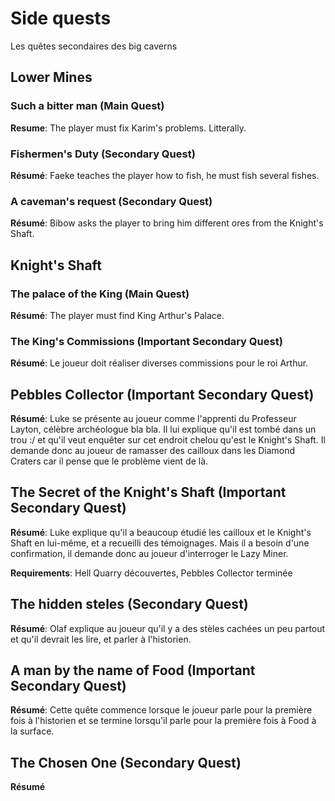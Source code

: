 # Side quests

Les quêtes secondaires des big caverns

## Lower Mines

### Such a bitter man (Main Quest)
**Resume**: The player must fix Karim's problems. Litterally.

### Fishermen's Duty (Secondary Quest)
**Résumé**: Faeke teaches the player how to fish, he must fish several fishes.

### A caveman's request (Secondary Quest)
**Résumé**: Bibow asks the player to bring him different ores from the Knight's Shaft.

## Knight's Shaft

### The palace of the King (Main Quest)
**Résumé**: The player must find King Arthur's Palace.

### The King's Commissions (Important Secondary Quest)
**Résumé**: Le joueur doit réaliser diverses commissions pour le roi Arthur.

## Pebbles Collector (Important Secondary Quest)
**Résumé**: Luke se présente au joueur comme l'apprenti du Professeur Layton, célèbre archéologue bla bla. Il lui explique qu'il est tombé dans un trou :/ et qu'il veut enquêter sur cet endroit chelou qu'est le Knight's Shaft. Il demande donc au joueur de ramasser des cailloux dans les Diamond Craters car il pense que le problème vient de là.

## The Secret of the Knight's Shaft (Important Secondary Quest)
**Résumé**: Luke explique qu'il a beaucoup étudié les cailloux et le Knight's Shaft en lui-même, et a recueilli des témoignages. Mais il a besoin d'une confirmation, il demande donc au joueur d'interroger le Lazy Miner.

**Requirements**: Hell Quarry découvertes, Pebbles Collector terminée

## The hidden steles (Secondary Quest)
**Résumé**: Olaf explique au joueur qu'il y a des stèles cachées un peu partout et qu'il devrait les lire, et parler à l'historien.

## A man by the name of Food (Important Secondary Quest)
**Résumé**: Cette quête commence lorsque le joueur parle pour la première fois à l'historien et se termine lorsqu'il parle pour la première fois à Food à la surface.

## The Chosen One (Secondary Quest)
**Résumé**
